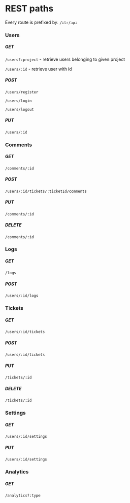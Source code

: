 REST paths
============

Every route is prefixed by: `/itr/api`

### Users
##### GET
`/users?:project` - retrieve users belonging to given project

`/users/:id` - retrieve user with id

##### POST
`/users/register`

`/users/login`

`/users/logout`

##### PUT
`/users/:id`

### Comments
##### GET
`/comments/:id`

##### POST
`/users/:id/tickets/:ticketId/comments`

##### PUT
`/comments/:id`

##### DELETE
`/comments/:id`

### Logs
##### GET
`/logs`

##### POST
`/users/:id/logs`

### Tickets
##### GET
`/users/:id/tickets`

##### POST
`/users/:id/tickets`

##### PUT
`/tickets/:id`

##### DELETE
`/tickets/:id`

### Settings
##### GET
`/users/:id/settings`

##### PUT
`/users/:id/settings`

### Analytics
##### GET
`/analytics?:type`


